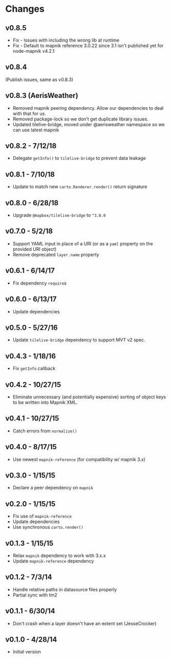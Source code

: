 # Changes

## v0.8.5

* Fix - Issues with including the wrong lib at runtime
* Fix - Default to mapnik reference 3.0.22 since 3.1 isn't published yet for node-mapnik v4.2.1

## v0.8.4
(Publish issues, same as v0.8.3)

## v0.8.3 (AerisWeather)

* Removed mapnik peering dependency. Allow our dependencies to deal with that for us.
* Removed package-lock so we don't get duplicate library issues.
* Updated tilelive-bridge, moved under @aerisweather namespace so we can use latest mapnik

## v0.8.2 - 7/12/18

* Delegate `getInfo()` to `tilelive-bridge` to prevent data leakage

## v0.8.1 - 7/10/18

* Update to match new `carto.Renderer.render()` return signature

## v0.8.0 - 6/28/18

* Upgrade `@mapbox/tilelive-bridge` to `^3.0.0`

## v0.7.0 - 5/2/18

* Support YAML input in place of a URI (or as a `yaml` property on the provided
  URI object)
* Remove deprecated `layer.name` property

## v0.6.1 - 6/14/17

* Fix dependency `require`s

## v0.6.0 - 6/13/17

* Update dependencies

## v0.5.0 - 5/27/16

* Update `tilelive-bridge` dependency to support MVT v2 spec.

## v0.4.3 - 1/18/16

* Fix `getInfo` callback

## v0.4.2 - 10/27/15

* Eliminate unnecessary (and potentially expensive) sorting of object keys to
  be written into Mapnik XML.

## v0.4.1 - 10/27/15

* Catch errors from `normalize()`

## v0.4.0 - 8/17/15

* Use newest `mapnik-reference` (for compatibility w/ mapnik 3.x)

## v0.3.0 - 1/15/15

* Declare a peer dependency on `mapnik`

## v0.2.0 - 1/15/15

* Fix use of `mapnik-reference`
* Update dependencies
* Use synchronous `carto.render()`

## v0.1.3 - 1/15/15

* Relax `mapnik` dependency to work with 3.x.x
* Update `mapnik-reference` dependency

## v0.1.2 - 7/3/14

* Handle relative paths in datasource files properly
* Partial sync with tm2

## v0.1.1 - 6/30/14

* Don't crash when a layer doesn't have an extent set (JesseCrocker)

## v0.1.0 - 4/28/14

* Initial version
